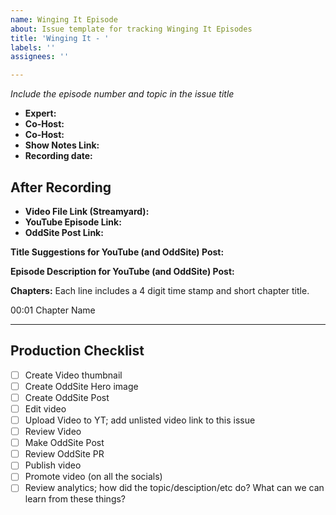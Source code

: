 ```yaml
---
name: Winging It Episode
about: Issue template for tracking Winging It Episodes
title: 'Winging It - '
labels: ''
assignees: ''

---
```


*Include the episode number and topic in the issue title*

- **Expert:** 
- **Co-Host:** 
- **Co-Host:** 
- **Show Notes Link:**
- **Recording date:**

## After Recording

- **Video File Link (Streamyard):**
- **YouTube Episode Link:**
- **OddSite Post Link:**


**Title Suggestions for YouTube (and OddSite) Post:**


**Episode Description for YouTube (and OddSite) Post:**


**Chapters:**
Each line includes a 4 digit time stamp and short chapter title.

00:01 Chapter Name



---

##  Production Checklist

- [ ] Create Video thumbnail
- [ ] Create OddSite Hero image
- [ ] Create OddSite Post
- [ ] Edit video
- [ ] Upload Video to YT; add unlisted video link to this issue
- [ ] Review Video
- [ ] Make OddSite Post
- [ ] Review OddSite PR
- [ ] Publish video
- [ ] Promote video (on all the socials)
- [ ] Review analytics; how did the topic/desciption/etc do? What can we can learn from these things?
